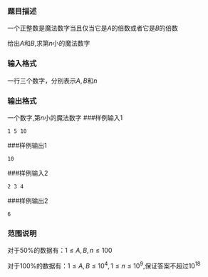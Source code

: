 ### 题目描述
一个正整数是魔法数字当且仅当它是$A$的倍数或者它是$B$的倍数

给出$A$和$B$,求第$n$小的魔法数字
### 输入格式
一行三个数字，分别表示$A,B$和$n$
### 输出格式
一个数字,第$n$小的魔法数字
###样例输入1
```
1 5 10
```
###样例输出1
```
10
```
###样例输入2
```
2 3 4
```
###样例输出2
```
6
```
### 范围说明
对于$50\%$的数据有：$1 \leq A, B, n \leq 100$

对于$100\%$的数据有：$1 \leq A, B \leq 10^4, 1 \leq n \leq 10^9$,保证答案不超过$10^{18}$
